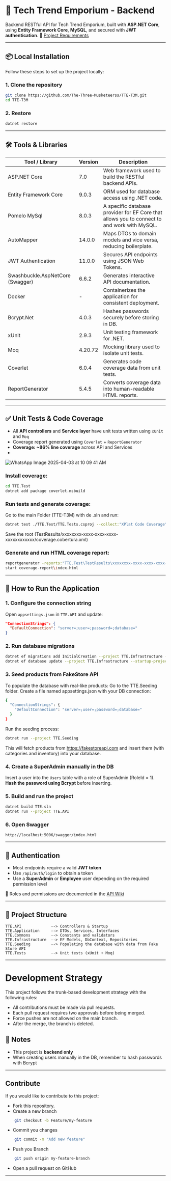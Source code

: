 ﻿# 🛒 Tech Trend Emporium - Backend

Backend RESTful API for Tech Trend Emporium, built with **ASP.NET Core**, using **Entity Framework Core**, **MySQL**, and secured with **JWT authentication**. 
📄 [Project Requirements](https://confluence.endava.com/spaces/DevDisc/pages/279422631/Tech+Trend+Emporium)

---


## 📦 Local Installation

Follow these steps to set up the project locally:

### 1. Clone the repository

```bash
git clone https://github.com/The-Three-Musketeerss/TTE-T3M.git
cd TTE-T3M 
```
### 2. Restore 
```bash
dotnet restore
```
---

## 🛠️ Tools & Libraries

| Tool / Library | Version | Description |
|----------------|---------|-------------|
| ASP.NET Core | 7.0 | Web framework used to build the RESTful backend APIs. |
| Entity Framework Core | 9.0.3 | ORM used for database access using .NET code. |
| Pomelo MySql | 8.0.3 | A specific database provider for EF Core that allows you to connect to and work with MySQL. |
| AutoMapper | 14.0.0 | Maps DTOs to domain models and vice versa, reducing boilerplate. |
| JWT Authentication | 11.0.0 | Secures API endpoints using JSON Web Tokens. |
| Swashbuckle.AspNetCore (Swagger) | 6.6.2 | Generates interactive API documentation. |
| Docker | - | Containerizes the application for consistent deployment. |
| Bcrypt.Net | 4.0.3 | Hashes passwords securely before storing in DB. |
| xUnit | 2.9.3 | Unit testing framework for .NET. |
| Moq | 4.20.72 | Mocking library used to isolate unit tests. |
| Coverlet | 6.0.4 | Generates code coverage data from unit tests. |
| ReportGenerator | 5.4.5 | Converts coverage data into human-readable HTML reports. |

---

## ✅ Unit Tests & Code Coverage

- All **API controllers** and **Service layer** have unit tests written using `xUnit` and `Moq`
- Coverage report generated using `Coverlet` + `ReportGenerator`
- **Coverage: ~86% line coverage** across API and Services
- 
![WhatsApp Image 2025-04-03 at 10 09 41 AM](https://github.com/user-attachments/assets/4b4e65bc-435c-4bee-9dca-df9daa3f2e4b)


### Install coverage:
```bash
cd TTE.Test
dotnet add package coverlet.msbuild
```
### Run tests and generate coverage:
Go to the main Folder (TTE-T3M) with de .sln and run:
```bash
dotnet test ./TTE.Test/TTE.Tests.csproj --collect:"XPlat Code Coverage"
```
Save the root (TestResults/xxxxxxxx-xxxx-xxxx-xxxx-xxxxxxxxxxxx/coverage.cobertura.xml)

### Generate and run HTML coverage report:
```bash
reportgenerator -reports:"TTE.Test\TestResults\xxxxxxxx-xxxx-xxxx-xxxx-xxxxxxxxxxxx\coverage.cobertura.xml" -targetdir:"coverage-report" -reporttypes:Html
start coverage-report\index.html
```

---

## 🚀 How to Run the Application

### 1. Configure the connection string
Open `appsettings.json` in `TTE.API` and update:
```json
"ConnectionStrings": {
  "DefaultConnection": "server=;user=;password=;database="
}
```

### 2. Run database migrations
```bash
dotnet ef migrations add InitialCreation --project TTE.Infrastructure --startup-project TTE.API
dotnet ef database update --project TTE.Infrastructure --startup-project TTE.API
```

### 3. Seed products from FakeStore API
To populate the database with real-like products:
Go to the TTE.Seeding folder.
Create a file named appsettings.json with your DB connection:
```bash
{
  "ConnectionStrings": {
    "DefaultConnection": "server=;user=;password=;database="
  }
}
```
Run the seeding process:
```bash
dotnet run --project TTE.Seeding
```
This will fetch products from https://fakestoreapi.com and insert them (with categories and inventory) into your database.

### 4. Create a SuperAdmin manually in the DB
Insert a user into the `Users` table with a role of SuperAdmin (RoleId = 1).  
**Hash the password using Bcrypt** before inserting.

### 5. Build and run the project
```bash
dotnet build TTE.sln
dotnet run --project TTE.API
```

### 6. Open Swagger
```text
http://localhost:5006/swagger/index.html
```

---

## 🔐 Authentication

- Most endpoints require a valid **JWT token**
- Use `/api/auth/login` to obtain a token
- Use a **SuperAdmin** or **Employee** user depending on the required permission level

📘 Roles and permissions are documented in the [API Wiki](https://github.com/Medeteam/tech-trend-emporium)

---

## 📁 Project Structure

```
TTE.API             --> Controllers & Startup
TTE.Application     --> DTOs, Services, Interfaces
TTE.Commons         --> Constants and validators 
TTE.Infrastructure  --> EF Models, DbContext, Repositories
TTE.Seeding         --> Populating the database with data from Fake Store API
TTE.Tests           --> Unit tests (xUnit + Moq)
```

---

# Development Strategy
This project follows the trunk-based development strategy with the following rules:

- All contributions must be made via pull requests.
- Each pull request requires two approvals before being merged.
- Force pushes are not allowed on the main branch.
- After the merge, the branch is deleted.

## 📌 Notes

- This project is **backend only**
- When creating users manually in the DB, remember to hash passwords with Bcrypt

---

## Contribute
If you would like to contribute to this project:

- Fork this repository.
- Create a new branch
```bash
    git checkout -b Feature/my-feature
```
- Commit you changes
```bash
    git commit -m "Add new feature"
```
- Push you Branch
```bash
    git push origin my-feature-branch
```
- Open a pull request on GitHub

---


